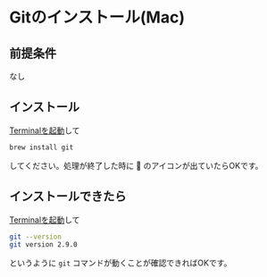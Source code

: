 # Gitのインストール(Mac)

## 前提条件
なし

## インストール
[Terminalを起動](tipsForMac.md#terminalの起動方法)して

```sh
brew install git
```
してください。処理が終了した時に :beer: のアイコンが出ていたらOKです。

## インストールできたら
[Terminalを起動](tipsForMac.md#terminalの起動方法)して

```sh
git --version
git version 2.9.0
```
というように `git` コマンドが動くことが確認できればOKです。
